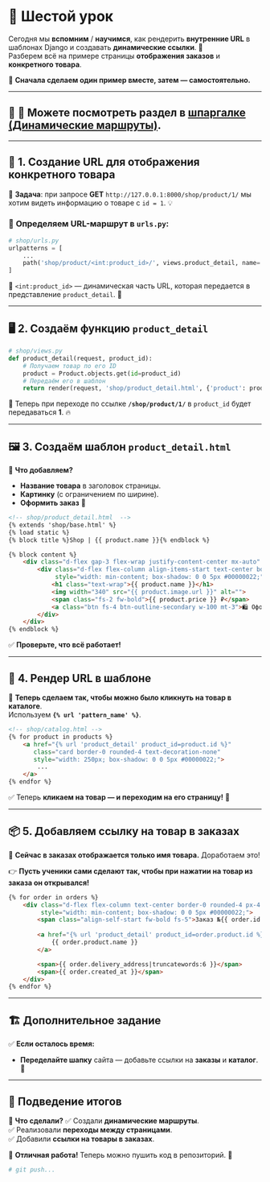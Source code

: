 # 🎯 **Шестой урок**

Сегодня мы **вспомним** / **научимся**, как рендерить **внутренние URL** в шаблонах Django и создавать **динамические ссылки**. 📌<br>
Разберем всё на примере страницы **отображения заказов** и **конкретного товара**.<br>

🚀 **Сначала сделаем один пример вместе, затем — самостоятельно.**

---
## 🔹 **📌 Можете посмотреть раздел в [шпаргалке (Динамические маршруты)](https://github.com/xlartas/it-compot-backend-methods/blob/main/django-base.md#%D0%B4%D0%B8%D0%BD%D0%B0%D0%BC%D0%B8%D1%87%D0%B5%D1%81%D0%BA%D0%B8%D0%B5-%D0%BC%D0%B0%D1%80%D1%88%D1%80%D1%83%D1%82%D1%8B).**

---

## 🛒 **1. Создание URL для отображения конкретного товара**
📍 **Задача**: при запросе **GET** `http://127.0.0.1:8000/shop/product/1/`
мы хотим видеть информацию о товаре с `id = 1`. 💡<br>

### 🔹 **Определяем URL-маршрут в `urls.py`**:
```python
# shop/urls.py
urlpatterns = [
    ...
    path('shop/product/<int:product_id>/', views.product_detail, name='product_detail'),
]
```
🔹 `<int:product_id>` — динамическая часть URL, которая передается в представление `product_detail`. 🚀

---

## 🖥 **2. Создаём функцию `product_detail`**
```python
# shop/views.py
def product_detail(request, product_id):
    # Получаем товар по его ID
    product = Product.objects.get(id=product_id)
    # Передаём его в шаблон
    return render(request, 'shop/product_detail.html', {'product': product})
```
📌 Теперь при переходе по ссылке **`/shop/product/1/`**
в `product_id` будет передаваться **1**. 🔥

---

## 🖼 **3. Создаём шаблон `product_detail.html`**
📍 **Что добавляем?**
- **Название товара** в заголовок страницы.
- **Картинку** (с ограничением по ширине).
- **Оформить заказ** 🔘

```html
<!-- shop/product_detail.html  -->
{% extends 'shop/base.html' %}
{% load static %}
{% block title %}Shop | {{ product.name }}{% endblock %}

{% block content %}
    <div class="d-flex gap-3 flex-wrap justify-content-center mx-auto" style="max-width: 300px;">
        <div class="d-flex flex-column align-items-start text-center border-0 rounded-4 px-4 py-4"
             style="width: min-content; box-shadow: 0 0 5px #00000022;">
            <h1 class="text-wrap">{{ product.name }}</h1>
            <img width="340" src="{{ product.image.url }}" alt="">
            <span class="fs-2 fw-bold">{{ product.price }} ₽</span>
            <a class="btn fs-4 btn-outline-secondary w-100 mt-3">🛍 Оформить заказ</a>
        </div>
    </div>
{% endblock %}
```
✅ **Проверьте, что всё работает!**

---

## 🔗 **4. Рендер URL в шаблоне**
📌 **Теперь сделаем так, чтобы можно было кликнуть на товар в каталоге**.<br>
Используем **`{% url 'pattern_name' %}`**.

```html
<!-- shop/catalog.html -->
{% for product in products %}
    <a href="{% url 'product_detail' product_id=product.id %}"
       class="card border-0 rounded-4 text-decoration-none"
       style="width: 250px; box-shadow: 0 0 5px #00000022;">
        ...
    </a>
{% endfor %}
```
✅ Теперь **кликаем на товар — и переходим на его страницу!** 🎉

---

## 📦 **5. Добавляем ссылку на товар в заказах**
📌 **Сейчас в заказах отображается только имя товара.** Доработаем это!

👉 **Пусть ученики сами сделают так, чтобы при нажатии на товар из заказа он открывался!**

```html
{% for order in orders %}
    <div class="d-flex flex-column text-center border-0 rounded-4 px-4 py-2"
         style="width: min-content; box-shadow: 0 0 5px #00000022;">
        <span class="align-self-start fw-bold fs-5">Заказ №{{ order.id }}</span>
        
        <a href="{% url 'product_detail' product_id=order.product.id %}" class="text-decoration-none">
            {{ order.product.name }}
        </a>

        <span>{{ order.delivery_address|truncatewords:6 }}</span>
        <span>{{ order.created_at }}</span>
    </div>
{% endfor %}
```

---

## 🏗 **Дополнительное задание**
✅ **Если осталось время:**
- **Переделайте шапку** сайта — добавьте ссылки на **заказы** и **каталог**. 🔗

---

## 🏁 **Подведение итогов**
📌 **Что сделали?**
✅ Создали **динамические маршруты**.<br>
✅ Реализовали **переходы между страницами**.<br>
✅ Добавили **ссылки на товары в заказах**.<br>

🎉 **Отличная работа!** Теперь можно пушить код в репозиторий. 🚀
```sh
# git push...
```

